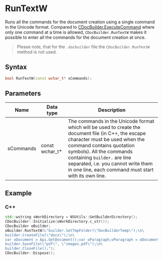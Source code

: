 # RunTextW

Runs all the commands for the document creation using a single command in the Unicode format. Compared to [CDocBuilder.ExecuteCommand](./ExecuteCommand.md) where only one command at a time is allowed, `CDocBuilder.RunTextW` makes it possible to enter all the commands for the document creation at once.

> Please note, that for the `.docbuilder` file the `CDocBuilder.RunTextW` method is not used.

## Syntax

```cpp
bool RunTextW(const wchar_t* sCommands);
```

## Parameters

| **Name**  | **Data type**  | **Description**                                                                                                                                                                                                                                                                                                          |
| --------- | -------------- | ------------------------------------------------------------------------------------------------------------------------------------------------------------------------------------------------------------------------------------------------------------------------------------------------------------------------ |
| sCommands | const wchar_t* | The commands in the Unicode format which will be used to create the document file (in C++, the escape character must be used when the command contains quotation symbols). All the commands containing `builder.` are line separated, i.e. you cannot write them in one line, each command must start with its own line. |

## Example

### C++

```cpp
std::wstring sWorkDirectory = NSUtils::GetBuilderDirectory();
CDocBuilder::Initialize(sWorkDirectory.c_str());
CDocBuilder oBuilder;
oBuilder.RunTextW(L"builder.SetTmpFolder(\"DocBuilderTemp\");\n\
builder.CreateFile(\"docx\");\n\
var oDocument = Api.GetDocument();var oParagraph;oParagraph = oDocument.GetElement(0);oParagraph.SetJc(\"center\");oParagraph.AddText(\"Center\");\n\
builder.SaveFile(\"pdf\", \"images.pdf\");\n\
builder.CloseFile();");
CDocBuilder::Dispose();
```

